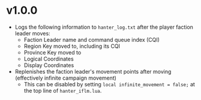 # v1.0.0
- Logs the following information to `hanter_log.txt` after the player faction leader moves:
    - Faction Leader name and command queue index (CQI)
    - Region Key moved to, including its CQI
    - Province Key moved to
    - Logical Coordinates
    - Display Coordinates
- Replenishes the faction leader's movement points after moving (effectively infinite campaign movement)
    - This can be disabled by setting `local infinite_movement = false;` at the top line of `hanter_iflm.lua`.